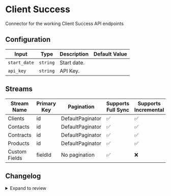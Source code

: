 # Client Success
Connector for the working Client Success API endpoints

## Configuration

| Input | Type | Description | Default Value |
|-------|------|-------------|---------------|
| `start_date` | `string` | Start date.  |  |
| `api_key` | `string` | API Key.  |  |

## Streams
| Stream Name | Primary Key | Pagination | Supports Full Sync | Supports Incremental |
|-------------|-------------|------------|---------------------|----------------------|
| Clients | id | DefaultPaginator | ✅ |  ✅  |
| Contacts | id | DefaultPaginator | ✅ |  ✅  |
| Contracts | id | DefaultPaginator | ✅ |  ✅  |
| Products | id | DefaultPaginator | ✅ |  ✅  |
| Custom Fields | fieldId | No pagination | ✅ |  ❌  |

## Changelog

<details>
  <summary>Expand to review</summary>

| Version          | Date       | Subject        |
|------------------|------------|----------------|
| 0.0.1 | 2024-09-25 | Initial release by [@MindNumbing](https://github.com/MindNumbing) via Connector Builder|

</details>